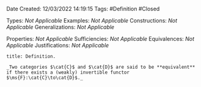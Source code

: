 <div class="topSpace"></div>

Date Created: 12/03/2022 14:19:15
Tags: #Definition #Closed 

Types: _Not Applicable_
Examples: _Not Applicable_
Constructions: _Not Applicable_
Generalizations: _Not Applicable_

Properties: _Not Applicable_
Sufficiencies: _Not Applicable_
Equivalences: _Not Applicable_
Justifications: _Not Applicable_

``` ad-Definition
title: Definition.

_Two categories $\cat{C}$ and $\cat{D}$ are said to be **equivalent** if there exists a (weakly) invertible functor $\ms{F}:\cat{C}\to\cat{D}$._

```
